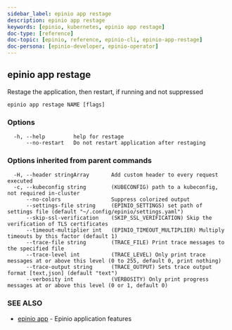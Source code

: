 ```yaml
---
sidebar_label: epinio app restage
description: epinio app restage
keywords: [epinio, kubernetes, epinio app restage]
doc-type: [reference]
doc-topic: [epinio, reference, epinio-cli, epinio-app-restage]
doc-persona: [epinio-developer, epinio-operator]
---
```

## epinio app restage

Restage the application, then restart, if running and not suppressed

```
epinio app restage NAME [flags]
```

### Options

```
  -h, --help         help for restage
      --no-restart   Do not restart application after restaging
```

### Options inherited from parent commands

```
  -H, --header stringArray       Add custom header to every request executed
  -c, --kubeconfig string        (KUBECONFIG) path to a kubeconfig, not required in-cluster
      --no-colors                Suppress colorized output
      --settings-file string     (EPINIO_SETTINGS) set path of settings file (default "~/.config/epinio/settings.yaml")
      --skip-ssl-verification    (SKIP_SSL_VERIFICATION) Skip the verification of TLS certificates
      --timeout-multiplier int   (EPINIO_TIMEOUT_MULTIPLIER) Multiply timeouts by this factor (default 1)
      --trace-file string        (TRACE_FILE) Print trace messages to the specified file
      --trace-level int          (TRACE_LEVEL) Only print trace messages at or above this level (0 to 255, default 0, print nothing)
      --trace-output string      (TRACE_OUTPUT) Sets trace output format [text,json] (default "text")
      --verbosity int            (VERBOSITY) Only print progress messages at or above this level (0 or 1, default 0)
```

### SEE ALSO

* [epinio app](./epinio_app.md)	 - Epinio application features

